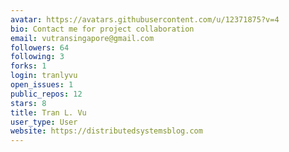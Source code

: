 ```yaml
---
avatar: https://avatars.githubusercontent.com/u/12371875?v=4
bio: Contact me for project collaboration
email: vutransingapore@gmail.com
followers: 64
following: 3
forks: 1
login: tranlyvu
open_issues: 1
public_repos: 12
stars: 8
title: Tran L. Vu
user_type: User
website: https://distributedsystemsblog.com
---
```

